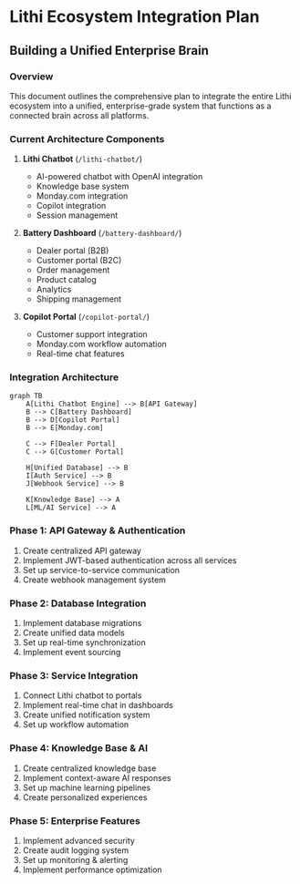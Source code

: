 # Lithi Ecosystem Integration Plan
## Building a Unified Enterprise Brain

### Overview
This document outlines the comprehensive plan to integrate the entire Lithi ecosystem into a unified, enterprise-grade system that functions as a connected brain across all platforms.

### Current Architecture Components

1. **Lithi Chatbot** (`/lithi-chatbot/`)
   - AI-powered chatbot with OpenAI integration
   - Knowledge base system
   - Monday.com integration
   - Copilot integration
   - Session management

2. **Battery Dashboard** (`/battery-dashboard/`)
   - Dealer portal (B2B)
   - Customer portal (B2C)
   - Order management
   - Product catalog
   - Analytics
   - Shipping management

3. **Copilot Portal** (`/copilot-portal/`)
   - Customer support integration
   - Monday.com workflow automation
   - Real-time chat features

### Integration Architecture

```mermaid
graph TB
    A[Lithi Chatbot Engine] --> B[API Gateway]
    B --> C[Battery Dashboard]
    B --> D[Copilot Portal]
    B --> E[Monday.com]
    
    C --> F[Dealer Portal]
    C --> G[Customer Portal]
    
    H[Unified Database] --> B
    I[Auth Service] --> B
    J[Webhook Service] --> B
    
    K[Knowledge Base] --> A
    L[ML/AI Service] --> A
```

### Phase 1: API Gateway & Authentication
1. Create centralized API gateway
2. Implement JWT-based authentication across all services
3. Set up service-to-service communication
4. Create webhook management system

### Phase 2: Database Integration
1. Implement database migrations
2. Create unified data models
3. Set up real-time synchronization
4. Implement event sourcing

### Phase 3: Service Integration
1. Connect Lithi chatbot to portals
2. Implement real-time chat in dashboards
3. Create unified notification system
4. Set up workflow automation

### Phase 4: Knowledge Base & AI
1. Create centralized knowledge base
2. Implement context-aware AI responses
3. Set up machine learning pipelines
4. Create personalized experiences

### Phase 5: Enterprise Features
1. Implement advanced security
2. Create audit logging system
3. Set up monitoring & alerting
4. Implement performance optimization